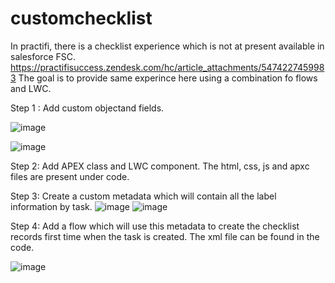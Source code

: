 # customchecklist
In practifi, there is a checklist experience which is not at present available in salesforce FSC. https://practifisuccess.zendesk.com/hc/article_attachments/5474227459983
The goal is to provide same experince here using a combination fo flows and LWC. 

Step 1 : Add custom objectand fields. 

![image](https://github.com/user-attachments/assets/f6b104a0-fb31-45eb-aa63-d66020cbb90c)

![image](https://github.com/user-attachments/assets/6b8fe11a-b236-46b8-bd1a-f5ef04a01845)


Step 2: Add APEX class and LWC component. 
The html, css, js and apxc files are present under code. 

Step 3: Create a custom metadata which will contain all the label information by task. 
![image](https://github.com/user-attachments/assets/0f797b17-5584-47b7-8910-fa3a71a37170)
![image](https://github.com/user-attachments/assets/700a1bab-a384-4251-b201-3b1220a5cb3f)


Step 4: Add a flow which will use this metadata to create the checklist records first time when the task is created. The xml file can be found in the code. 

![image](https://github.com/user-attachments/assets/24b64cfe-18ac-49ba-973e-94ff455ff746)

